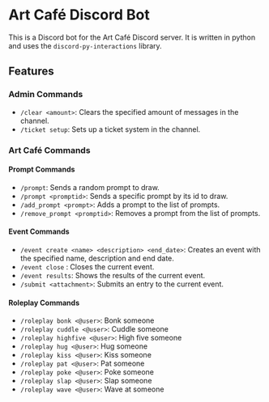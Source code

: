 # Art Café Discord Bot

This is a Discord bot for the Art Café Discord server. It is written in python and uses the `discord-py-interactions` library.

## Features

### Admin Commands

- `/clear <amount>`: Clears the specified amount of messages in the channel.
- `/ticket setup`: Sets up a ticket system in the channel.

### Art Café Commands

#### Prompt Commands

- `/prompt`: Sends a random prompt to draw.
- `/prompt <promptid>`: Sends a specific prompt by its id to draw.
- `/add_prompt <prompt>`: Adds a prompt to the list of prompts.
- `/remove_prompt <promptid>`: Removes a prompt from the list of prompts.

#### Event Commands

- `/event create <name> <description> <end_date>`: Creates an event with the specified name, description and end date.
- `/event close` : Closes the current event.
- `/event results`: Shows the results of the current event.
- `/submit <attachment>`: Submits an entry to the current event.

#### Roleplay Commands

- `/roleplay bonk <@user>`: Bonk someone
- `/roleplay cuddle <@user>`: Cuddle someone
- `/roleplay highfive <@user>`: High five someone
- `/roleplay hug <@user>`: Hug someone
- `/roleplay kiss <@user>`: Kiss someone
- `/roleplay pat <@user>`: Pat someone
- `/roleplay poke <@user>`: Poke someone
- `/roleplay slap <@user>`: Slap someone
- `/roleplay wave <@user>`: Wave at someone
